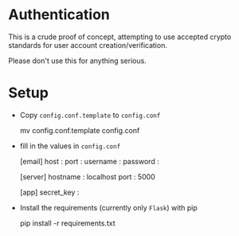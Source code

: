 # Authentication

This is a crude proof of concept, attempting to use accepted crypto standards for user account creation/verification.

Please don't use this for anything serious.


# Setup

* Copy `config.conf.template` to `config.conf`

    mv config.conf.template config.conf

* fill in the values in `config.conf`

    [email]
    host : 
    port : 
    username : 
    password : 

    [server]
    hostname : localhost
    port : 5000

    [app]
    secret_key : 

* Install the requirements (currently only `Flask`) with pip

    pip install -r requirements.txt



